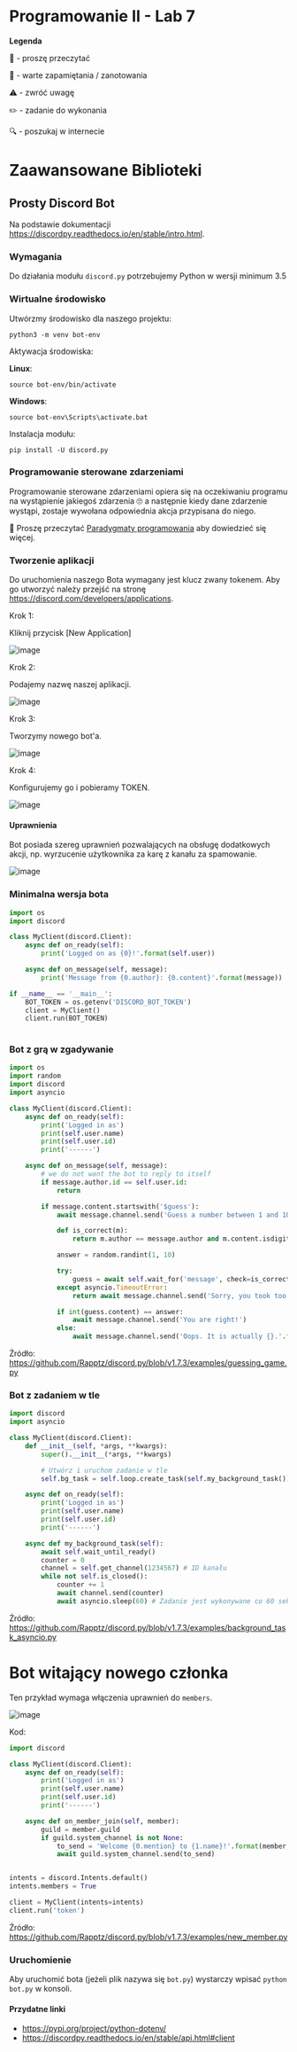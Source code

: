 # Programowanie II - Lab 7

**Legenda**

📖 - proszę przeczytać

📝 - warte zapamiętania / zanotowania

⚠️ - zwróć uwagę

✏️ - zadanie do wykonania

🔍 - poszukaj w internecie

# Zaawansowane Biblioteki
## Prosty Discord Bot
Na podstawie dokumentacji https://discordpy.readthedocs.io/en/stable/intro.html.

### Wymagania
Do działania modułu `discord.py` potrzebujemy Python w wersji minimum 3.5

### Wirtualne środowisko 
Utwórzmy środowisko dla naszego projektu:

```shell
python3 -m venv bot-env
```
Aktywacja środowiska:

**Linux**:

```shell
source bot-env/bin/activate
```

**Windows**:

```shell
source bot-env\Scripts\activate.bat
```

Instalacja modułu:
```shell
pip install -U discord.py
```

### Programowanie sterowane zdarzeniami
Programowanie sterowane zdarzeniami opiera się na oczekiwaniu programu na wystąpienie jakiegoś zdarzenia 🙄 a następnie kiedy dane zdarzenie wystąpi, zostaje wywołana odpowiednia akcja przypisana do niego.

📖 Proszę przeczytać [Paradygmaty programowania](https://wazniak.mimuw.edu.pl/index.php?title=Paradygmaty_programowania/Wyk%C5%82ad_15:_Inne_paradygmaty_warte_wspomnienia) aby dowiedzieć się więcej.

### Tworzenie aplikacji
Do uruchomienia naszego Bota wymagany jest klucz zwany tokenem.
Aby go utworzyć należy przejść na stronę https://discord.com/developers/applications.

Krok 1:

Kliknij przycisk \[New Application\]

![image](https://user-images.githubusercontent.com/77734214/144446754-081bf5b5-86ad-445b-bd6d-bbee955859f5.png)

Krok 2:

Podajemy nazwę naszej aplikacji.

![image](https://user-images.githubusercontent.com/77734214/144449651-a5ade611-c763-4ac3-afe4-965fd4f87d7c.png)

Krok 3:

Tworzymy nowego bot'a.

![image](https://user-images.githubusercontent.com/77734214/144450079-e49431b5-8dad-437a-916a-88e7b9b81fc8.png)

Krok 4:

Konfigurujemy go i pobieramy TOKEN.

![image](https://user-images.githubusercontent.com/77734214/144451064-c5491e0c-f4a0-4a0e-b15a-9efc2856bd39.png)


#### Uprawnienia

Bot posiada szereg uprawnień pozwalających na obsługę dodatkowych akcji, np. wyrzucenie użytkownika za karę z kanału za spamowanie.

![image](https://user-images.githubusercontent.com/77734214/144453891-1166e4b6-1855-417b-b135-63509ea6db13.png)



### Minimalna wersja bota

```python
import os
import discord

class MyClient(discord.Client):
    async def on_ready(self):
        print('Logged on as {0}!'.format(self.user))

    async def on_message(self, message):
        print('Message from {0.author}: {0.content}'.format(message))

if __name__ == '__main__':
    BOT_TOKEN = os.getenv('DISCORD_BOT_TOKEN')
    client = MyClient()
    client.run(BOT_TOKEN)
 
```

### Bot z grą w zgadywanie

```python
import os
import random
import discord
import asyncio

class MyClient(discord.Client):
    async def on_ready(self):
        print('Logged in as')
        print(self.user.name)
        print(self.user.id)
        print('------')

    async def on_message(self, message):
        # we do not want the bot to reply to itself
        if message.author.id == self.user.id:
            return

        if message.content.startswith('$guess'):
            await message.channel.send('Guess a number between 1 and 10.')

            def is_correct(m):
                return m.author == message.author and m.content.isdigit()

            answer = random.randint(1, 10)

            try:
                guess = await self.wait_for('message', check=is_correct, timeout=5.0)
            except asyncio.TimeoutError:
                return await message.channel.send('Sorry, you took too long it was {}.'.format(answer))

            if int(guess.content) == answer:
                await message.channel.send('You are right!')
            else:
                await message.channel.send('Oops. It is actually {}.'.format(answer))

```
Źródło: https://github.com/Rapptz/discord.py/blob/v1.7.3/examples/guessing_game.py

### Bot z zadaniem w tle

```python
import discord
import asyncio

class MyClient(discord.Client):
    def __init__(self, *args, **kwargs):
        super().__init__(*args, **kwargs)

        # Utwórz i uruchom zadanie w tle
        self.bg_task = self.loop.create_task(self.my_background_task())

    async def on_ready(self):
        print('Logged in as')
        print(self.user.name)
        print(self.user.id)
        print('------')

    async def my_background_task(self):
        await self.wait_until_ready()
        counter = 0
        channel = self.get_channel(1234567) # ID kanału
        while not self.is_closed():
            counter += 1
            await channel.send(counter)
            await asyncio.sleep(60) # Zadanie jest wykonywane co 60 sekund
```

Źródło: https://github.com/Rapptz/discord.py/blob/v1.7.3/examples/background_task_asyncio.py

# Bot witający nowego członka
Ten przykład wymaga włączenia uprawnień do `members`.

![image](https://user-images.githubusercontent.com/77734214/144452561-54fe7595-1fc5-44aa-9fd5-e985d7b26fe3.png)

Kod:

```python
import discord

class MyClient(discord.Client):
    async def on_ready(self):
        print('Logged in as')
        print(self.user.name)
        print(self.user.id)
        print('------')

    async def on_member_join(self, member):
        guild = member.guild
        if guild.system_channel is not None:
            to_send = 'Welcome {0.mention} to {1.name}!'.format(member, guild)
            await guild.system_channel.send(to_send)


intents = discord.Intents.default()
intents.members = True

client = MyClient(intents=intents)
client.run('token')
```

Źródło: https://github.com/Rapptz/discord.py/blob/v1.7.3/examples/new_member.py

### Uruchomienie
Aby uruchomić bota (jeżeli plik nazywa się `bot.py`) wystarczy wpisać `python bot.py` w konsoli.


#### Przydatne linki
* https://pypi.org/project/python-dotenv/
* https://discordpy.readthedocs.io/en/stable/api.html#client
